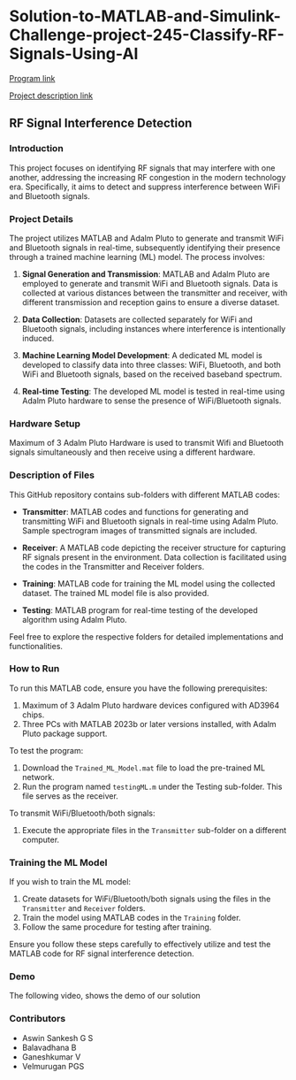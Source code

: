 # Solution-to-MATLAB-and-Simulink-Challenge-project-245-Classify-RF-Signals-Using-AI
[Program link](https://github.com/mathworks/MATLAB-Simulink-Challenge-Project-Hub)

[Project description link](https://github.com/mathworks/MATLAB-Simulink-Challenge-Project-Hub/tree/main/projects/Classify%20RF%20Signals%20Using%20AI)
## RF Signal Interference Detection

### Introduction

This project focuses on identifying RF signals that may interfere with one another, addressing the increasing RF congestion in the modern technology era. Specifically, it aims to detect and suppress interference between WiFi and Bluetooth signals.

### Project Details

The project utilizes MATLAB and Adalm Pluto to generate and transmit WiFi and Bluetooth signals in real-time, subsequently identifying their presence through a trained machine learning (ML) model. The process involves:

1. **Signal Generation and Transmission**: MATLAB and Adalm Pluto are employed to generate and transmit WiFi and Bluetooth signals. Data is collected at various distances between the transmitter and receiver, with different transmission and reception gains to ensure a diverse dataset.

2. **Data Collection**: Datasets are collected separately for WiFi and Bluetooth signals, including instances where interference is intentionally induced.

3. **Machine Learning Model Development**: A dedicated ML model is developed to classify data into three classes: WiFi, Bluetooth, and both WiFi and Bluetooth signals, based on the received baseband spectrum.

4. **Real-time Testing**: The developed ML model is tested in real-time using Adalm Pluto hardware to sense the presence of WiFi/Bluetooth signals.

### Hardware Setup
Maximum of 3 Adalm Pluto Hardware is used to transmit Wifi and Bluetooth signals simultaneously 
and then receive using a different hardware.
### Description of Files

This GitHub repository contains sub-folders with different MATLAB codes:

- **Transmitter**: MATLAB codes and functions for generating and transmitting WiFi and Bluetooth signals in real-time using Adalm Pluto. Sample spectrogram images of transmitted signals are included.

- **Receiver**: A MATLAB code depicting the receiver structure for capturing RF signals present in the environment. Data collection is facilitated using the codes in the Transmitter and Receiver folders.

- **Training**: MATLAB code for training the ML model using the collected dataset. The trained ML model file is also provided.

- **Testing**: MATLAB program for real-time testing of the developed algorithm using Adalm Pluto.

Feel free to explore the respective folders for detailed implementations and functionalities.
### How to Run

To run this MATLAB code, ensure you have the following prerequisites:

1. Maximum of 3 Adalm Pluto hardware devices configured with AD3964 chips.
2. Three PCs with MATLAB 2023b or later versions installed, with Adalm Pluto package support.

To test the program:

1. Download the `Trained_ML_Model.mat` file to load the pre-trained ML network.
2. Run the program named `testingML.m` under the Testing sub-folder. This file serves as the receiver.

To transmit WiFi/Bluetooth/both signals:

1. Execute the appropriate files in the `Transmitter` sub-folder on a different computer.

### Training the ML Model

If you wish to train the ML model:

1. Create datasets for WiFi/Bluetooth/both signals using the files in the `Transmitter` and `Receiver` folders.
2. Train the model using MATLAB codes in the `Training` folder.
3. Follow the same procedure for testing after training.

Ensure you follow these steps carefully to effectively utilize and test the MATLAB code for RF signal interference detection.
### Demo

The following video, shows the demo of our solution

### Contributors

- Aswin Sankesh G S
- Balavadhana B
- Ganeshkumar V
- Velmurugan PGS


